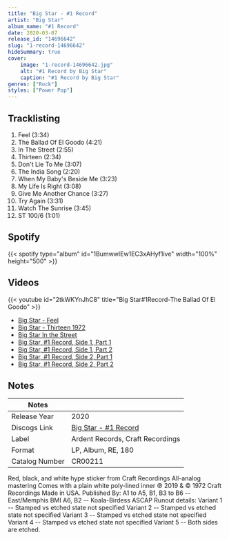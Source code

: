 ```yaml
---
title: "Big Star - #1 Record"
artist: "Big Star"
album_name: "#1 Record"
date: 2020-03-07
release_id: "14696642"
slug: "1-record-14696642"
hideSummary: true
cover:
    image: "1-record-14696642.jpg"
    alt: "#1 Record by Big Star"
    caption: "#1 Record by Big Star"
genres: ["Rock"]
styles: ["Power Pop"]
---
```

## Tracklisting
1. Feel (3:34)
2. The Ballad Of El Goodo (4:21)
3. In The Street (2:55)
4. Thirteen (2:34)
5. Don't Lie To Me (3:07)
6. The India Song (2:20)
7. When My Baby's Beside Me (3:23)
8. My Life Is Right (3:08)
9. Give Me Another Chance (3:27)
10. Try Again (3:31)
11. Watch The Sunrise (3:45)
12. ST 100/6 (1:01)
## Spotify
{{< spotify type="album" id="1BumwwIEw1EC3xAHyf1ive" width="100%" height="500" >}}

## Videos
{{< youtube id="2tkWKYnJhC8" title="Big Star#1Record-The Ballad Of El Goodo" >}}
- [Big Star - Feel](https://www.youtube.com/watch?v=KHoJK7F-KSM)
- [Big Star - Thirteen 1972](https://www.youtube.com/watch?v=pte3Jg-2Ax4)
- [Big Star In the Street](https://www.youtube.com/watch?v=cT8ihOjOf1g)
- [Big Star, #1 Record, Side 1, Part 1](https://www.youtube.com/watch?v=XxH8RLN56aw)
- [Big Star, #1 Record, Side 1, Part 2](https://www.youtube.com/watch?v=YHW8WDRB144)
- [Big Star, #1 Record, Side 2, Part 1](https://www.youtube.com/watch?v=fxxJr9Z3mz8)
- [Big Star, #1 Record, Side 2, Part 2](https://www.youtube.com/watch?v=hcrJGnkimM4)

## Notes
| Notes          |             |
| ---------------| ----------- |
| Release Year   | 2020 |
| Discogs Link   | [Big Star - #1 Record](https://www.discogs.com/release/14696642-Big-Star-1-Record) |
| Label          | Ardent Records, Craft Recordings |
| Format         | LP, Album, RE, 180 |
| Catalog Number | CR00211 |

Red, black, and white hype sticker from Craft Recordings All-analog mastering Comes with a plain white poly-lined inner  ℗ 2019 & © 1972 Craft Recordings Made in USA.  Published By: A1 to A5, B1, B3 to B6 -- East/Memphis BMI A6, B2 -- Koala-Birdess ASCAP  Runout details: Variant 1 -- Stamped vs etched state not specified Variant 2 -- Stamped vs etched state not specified Variant 3 -- Stamped vs etched state not specified Variant 4 -- Stamped vs etched state not specified Variant 5 -- Both sides are etched.
